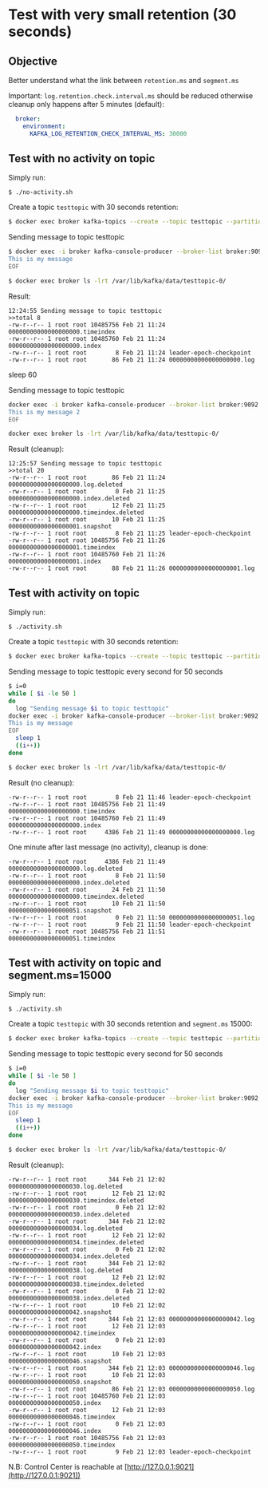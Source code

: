 # Test with very small retention (30 seconds)


## Objective

Better understand what the link between `retention.ms` and `segment.ms`


Important: `log.retention.check.interval.ms` should be reduced otherwise cleanup only happens after 5 minutes (default):

```yml
  broker:
    environment:
      KAFKA_LOG_RETENTION_CHECK_INTERVAL_MS: 30000
```

## Test with no activity on topic

Simply run:

```
$ ./no-activity.sh
```

Create a topic `testtopic` with 30 seconds retention:

```bash
$ docker exec broker kafka-topics --create --topic testtopic --partitions 1 --replication-factor 1 --zookeeper zookeeper:2181 --config retention.ms=30000
```

Sending message to topic testtopic

```bash
$ docker exec -i broker kafka-console-producer --broker-list broker:9092 --topic testtopic << EOF
This is my message
EOF
```

```bash
$ docker exec broker ls -lrt /var/lib/kafka/data/testtopic-0/
```

Result:

```
12:24:55 Sending message to topic testtopic
>>total 8
-rw-r--r-- 1 root root 10485756 Feb 21 11:24 00000000000000000000.timeindex
-rw-r--r-- 1 root root 10485760 Feb 21 11:24 00000000000000000000.index
-rw-r--r-- 1 root root        8 Feb 21 11:24 leader-epoch-checkpoint
-rw-r--r-- 1 root root       86 Feb 21 11:24 00000000000000000000.log
```

sleep 60


Sending message to topic testtopic

```bash
docker exec -i broker kafka-console-producer --broker-list broker:9092 --topic testtopic << EOF
This is my message 2
EOF
```

```bash
docker exec broker ls -lrt /var/lib/kafka/data/testtopic-0/
```

Result (cleanup):

```
12:25:57 Sending message to topic testtopic
>>total 20
-rw-r--r-- 1 root root       86 Feb 21 11:24 00000000000000000000.log.deleted
-rw-r--r-- 1 root root        0 Feb 21 11:25 00000000000000000000.index.deleted
-rw-r--r-- 1 root root       12 Feb 21 11:25 00000000000000000000.timeindex.deleted
-rw-r--r-- 1 root root       10 Feb 21 11:25 00000000000000000001.snapshot
-rw-r--r-- 1 root root        8 Feb 21 11:25 leader-epoch-checkpoint
-rw-r--r-- 1 root root 10485756 Feb 21 11:26 00000000000000000001.timeindex
-rw-r--r-- 1 root root 10485760 Feb 21 11:26 00000000000000000001.index
-rw-r--r-- 1 root root       88 Feb 21 11:26 00000000000000000001.log
```


## Test with activity on topic

Simply run:

```
$ ./activity.sh
```

Create a topic `testtopic` with 30 seconds retention:

```bash
$ docker exec broker kafka-topics --create --topic testtopic --partitions 1 --replication-factor 1 --zookeeper zookeeper:2181 --config retention.ms=30000
```

Sending message to topic testtopic every second for 50 seconds

```bash
$ i=0
while [ $i -le 50 ]
do
  log "Sending message $i to topic testtopic"
docker exec -i broker kafka-console-producer --broker-list broker:9092 --topic testtopic << EOF
This is my message
EOF
  sleep 1
  ((i++))
done
```

```bash
$ docker exec broker ls -lrt /var/lib/kafka/data/testtopic-0/
```

Result (no cleanup):

```
-rw-r--r-- 1 root root        8 Feb 21 11:46 leader-epoch-checkpoint
-rw-r--r-- 1 root root 10485756 Feb 21 11:49 00000000000000000000.timeindex
-rw-r--r-- 1 root root 10485760 Feb 21 11:49 00000000000000000000.index
-rw-r--r-- 1 root root     4386 Feb 21 11:49 00000000000000000000.log
```

One minute after last message (no activity), cleanup is done:

```
-rw-r--r-- 1 root root     4386 Feb 21 11:49 00000000000000000000.log.deleted
-rw-r--r-- 1 root root        8 Feb 21 11:50 00000000000000000000.index.deleted
-rw-r--r-- 1 root root       24 Feb 21 11:50 00000000000000000000.timeindex.deleted
-rw-r--r-- 1 root root       10 Feb 21 11:50 00000000000000000051.snapshot
-rw-r--r-- 1 root root        0 Feb 21 11:50 00000000000000000051.log
-rw-r--r-- 1 root root        9 Feb 21 11:50 leader-epoch-checkpoint
-rw-r--r-- 1 root root 10485756 Feb 21 11:51 00000000000000000051.timeindex
```

## Test with activity on topic and segment.ms=15000

Simply run:

```
$ ./activity.sh
```

Create a topic `testtopic` with 30 seconds retention and `segment.ms` 15000:

```bash
$ docker exec broker kafka-topics --create --topic testtopic --partitions 1 --replication-factor 1 --zookeeper zookeeper:2181 --config retention.ms=30000 --config segment.ms=15000
```

Sending message to topic testtopic every second for 50 seconds

```bash
$ i=0
while [ $i -le 50 ]
do
  log "Sending message $i to topic testtopic"
docker exec -i broker kafka-console-producer --broker-list broker:9092 --topic testtopic << EOF
This is my message
EOF
  sleep 1
  ((i++))
done
```

```bash
$ docker exec broker ls -lrt /var/lib/kafka/data/testtopic-0/
```

Result (cleanup):

```
-rw-r--r-- 1 root root      344 Feb 21 12:02 00000000000000000030.log.deleted
-rw-r--r-- 1 root root       12 Feb 21 12:02 00000000000000000030.timeindex.deleted
-rw-r--r-- 1 root root        0 Feb 21 12:02 00000000000000000030.index.deleted
-rw-r--r-- 1 root root      344 Feb 21 12:02 00000000000000000034.log.deleted
-rw-r--r-- 1 root root       12 Feb 21 12:02 00000000000000000034.timeindex.deleted
-rw-r--r-- 1 root root        0 Feb 21 12:02 00000000000000000034.index.deleted
-rw-r--r-- 1 root root      344 Feb 21 12:02 00000000000000000038.log.deleted
-rw-r--r-- 1 root root       12 Feb 21 12:02 00000000000000000038.timeindex.deleted
-rw-r--r-- 1 root root        0 Feb 21 12:02 00000000000000000038.index.deleted
-rw-r--r-- 1 root root       10 Feb 21 12:02 00000000000000000042.snapshot
-rw-r--r-- 1 root root      344 Feb 21 12:03 00000000000000000042.log
-rw-r--r-- 1 root root       12 Feb 21 12:03 00000000000000000042.timeindex
-rw-r--r-- 1 root root        0 Feb 21 12:03 00000000000000000042.index
-rw-r--r-- 1 root root       10 Feb 21 12:03 00000000000000000046.snapshot
-rw-r--r-- 1 root root      344 Feb 21 12:03 00000000000000000046.log
-rw-r--r-- 1 root root       10 Feb 21 12:03 00000000000000000050.snapshot
-rw-r--r-- 1 root root       86 Feb 21 12:03 00000000000000000050.log
-rw-r--r-- 1 root root 10485760 Feb 21 12:03 00000000000000000050.index
-rw-r--r-- 1 root root       12 Feb 21 12:03 00000000000000000046.timeindex
-rw-r--r-- 1 root root        0 Feb 21 12:03 00000000000000000046.index
-rw-r--r-- 1 root root 10485756 Feb 21 12:03 00000000000000000050.timeindex
-rw-r--r-- 1 root root        9 Feb 21 12:03 leader-epoch-checkpoint
```

N.B: Control Center is reachable at [http://127.0.0.1:9021](http://127.0.0.1:9021])
